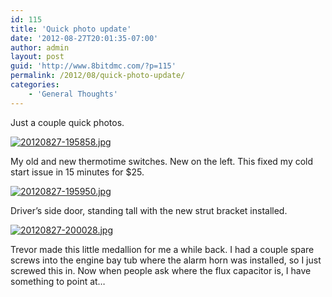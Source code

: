 ```yaml
---
id: 115
title: 'Quick photo update'
date: '2012-08-27T20:01:35-07:00'
author: admin
layout: post
guid: 'http://www.8bitdmc.com/?p=115'
permalink: /2012/08/quick-photo-update/
categories:
    - 'General Thoughts'
---
```


Just a couple quick photos.

[![20120827-195858.jpg](https://jonnyborbs.github.io/assets/images/2012/08/20120827-195858.jpg)](https://jonnyborbs.github.io/assets/images/2012/08/20120827-195858.jpg)

My old and new thermotime switches. New on the left. This fixed my cold start issue in 15 minutes for $25.

[![20120827-195950.jpg](https://jonnyborbs.github.io/assets/images/2012/08/20120827-195950.jpg)](https://jonnyborbs.github.io/assets/images/2012/08/20120827-195950.jpg)

Driver’s side door, standing tall with the new strut bracket installed.

[![20120827-200028.jpg](https://jonnyborbs.github.io/assets/images/2012/08/20120827-200028.jpg)](https://jonnyborbs.github.io/assets/images/2012/08/20120827-200028.jpg)

Trevor made this little medallion for me a while back. I had a couple spare screws into the engine bay tub where the alarm horn was installed, so I just screwed this in. Now when people ask where the flux capacitor is, I have something to point at…